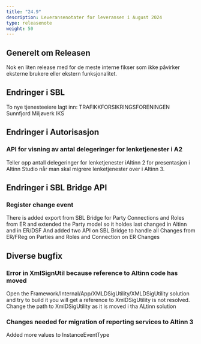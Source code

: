 ```yaml
---
title: "24.9"
description: Leveransenotater for leveransen i August 2024
type: releasenote
weight: 50
---
```

## Generelt om Releasen
Nok en liten release med for de meste interne fikser som ikke påvirker eksterne brukere eller ekstern funksjonalitet. 

## Endringer i SBL
To nye tjenesteeiere lagt inn:
TRAFIKKFORSIKRINGSFORENINGEN
Sunnfjord Miljøverk IKS

## Endringer i Autorisasjon

### API for visning av antal delegeringer for lenketjenester i A2

Teller opp antall delegeringer for lenketjenester iAltinn 2 for presentasjon i Altinn Studio når man skal migrere lenketjenester over i Altinn 3.

## Endringer i SBL Bridge API

### Register change event

There is added export from SBL Bridge for Party Connections and Roles from ER and extended the Party model so it holdes last changed in Altinn and in ER/DSF And added two API on SBL Bridge to handle all Changes from ER/FReg on Parties and Roles and Connection on ER Changes

## Diverse bugfix

### Error in XmlSignUtil because reference to Altinn code has moved

Open the Framework/Internal/App/XMLDSigUtility/XMLDSigUtility solution and try to build it you will get a reference to XmlDSigUtility is not resolved. Change the path to XmlDSigUtility as it is moved i tha ALtinn solution

### Changes needed for migration of reporting services to Altinn 3
Added more values to InstanceEventType
